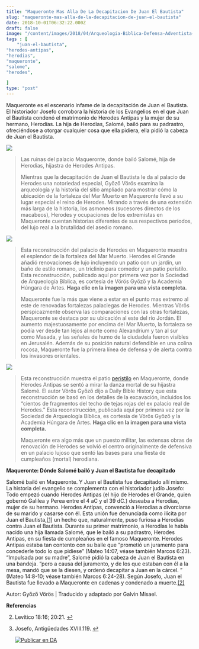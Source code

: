 ```yaml
---
title: "Maqueronte Mas Alla De La Decapitacion De Juan El Bautista"
slug: "maqueronte-mas-alla-de-la-decapitacion-de-juan-el-bautista"
date: 2018-10-01T06:32:22.000Z
draft: false
image: "/content/images/2018/04/Arqueologia-Biblica-Defensa-Adventista-5.png"
tags : [
    "juan-el-bautista",
"herodes-antipas",
"herodias",
"maqueronte",
"salome",
"herodes",

]
type: "post"
---
```


   Maqueronte es el escenario infame de la decapitación de Juan el Bautista. El historiador Josefo corrobora la historia de los Evangelios en el que Juan el Bautista condenó el matrimonio de Herodes Antipas y la mujer de su hermano, Herodías. La hija de Herodías, Salomé, bailó para su padrastro, ofreciéndose a otorgar cualquier cosa que ella pidiera, ella pidió la cabeza de Juan el Bautista.

  ![](/content/images/2018/04/Maqueronte-1.jpg)

 
>  Las ruinas del palacio Maqueronte, donde bailó Salomé, hija de Herodias, hijastra de Herodes Antipas.
> 
>   Mientras que la decapitación de Juan el Bautista le da al palacio de Herodes una notoriedad especial, Győző Vörös examina la arqueología y la historia del sitio ampliado para mostrar cómo la ubicación de la fortaleza del Mar Muerto en Maqueronte llevó a su lugar especial el reino de Herodes. Mirando a través de una extensión más larga de la historia, los asmoneos (sucesores directos de los macabeos), Herodes y ocupaciones de los extremistas en Maqueronte cuentan historias diferentes de sus respectivos períodos, del lujo real a la brutalidad del asedio romano.

  ![](/content/images/2018/04/Maqueronte-2.jpg)

 
>  Esta reconstrucción del palacio de Herodes en Maqueronte muestra el esplendor de la fortaleza del Mar Muerto. Herodes el Grande añadió renovaciones de lujo incluyendo un patio con un jardín, un baño de estilo romano, un triclinio para comedor y un patio peristilo. Esta reconstrucción, publicado aquí por primera vez por la Sociedad de Arqueología Bíblica, es cortesía de Vörös Győző y la Academia Húngara de Artes. **Haga clic en la imagen para una vista completa.**
> 
>   Maqueronte fue la más que viene a estar en el punto mas extremo al este de renovadas fortalezas palaciegas de Herodes. Mientras Vörös perspicazmente observa las comparaciones con las otras fortalezas, Maqueronte se destaca por su ubicación al este del río Jordán. El aumento majestuosamente por encima del Mar Muerto, la fortaleza se podía ver desde tan lejos al norte como Alexandrium y tan al sur como Masada, y las señales de humo de la ciudadela fueron visibles en Jerusalén. Además de su posición natural defendible en una colina rocosa, Maqueronte fue la primera línea de defensa y de alerta contra los invasores orientales.

  ![](/content/images/2018/04/Maqueronte-3.jpg)

 
>  Esta reconstrucción muestra el patio [peristilo](http://es.wikipedia.org/wiki/Peristilo) en Maqueronte, donde Herodes Antipas se sentó a mirar la danza mortal de su hijastra Salomé. El autor Vörös Győző dijo a Daily Bible History que esta reconstrucción se basó en los detalles de la excavación, incluidos los “cientos de fragmentos del techo de tejas rojas del ex palacio real de Herodes.” Esta reconstrucción, publicada aquí por primera vez por la Sociedad de Arqueología Bíblica, es cortesía de Vörös Győző y la Academia Húngara de Artes. **Haga clic en la imagen para una vista completa.**
> 
>   Maqueronte era algo más que un puesto militar, las extensas obras de renovación de Herodes se volvió el centro originalmente de defensiva en un palacio lujoso que sentó las bases para una fiesta de cumpleaños (mortal) herodiana.

 **Maqueronte: Dónde Salomé bailó y Juan el Bautista fue decapitado**

 Salomé bailó en Maqueronte. Y Juan el Bautista fue decapitado allí mismo. La historia del evangelio se complementa con el historiador judío Josefo: Todo empezó cuando Herodes Antipas (el hijo de Herodes el Grande, quien gobernó Galilea y Perea entre el 4 aC y el 39 dC.) deseaba a Herodías, mujer de su hermano. Herodes Antipas, convenció a Herodías a divorciarse de su marido y casarse con él. Esta unión fue denunciada como ilícita por Juan el Bautista,[[1]](#fn1) un hecho que, naturalmente, puso furiosa a Herodías contra Juan el Bautista. Durante su primer matrimonio, a Herodías le había nacido una hija llamada Salomé, que le bailó a su padrastro, Herodes Antipas, en su fiesta de cumpleaños en el famoso Maqueronte. Herodes Antipas estaba tan contento con su baile que “prometió un juramento para concederle todo lo que pidiese” (Mateo 14:07, véase también Marcos 6:23). “Impulsada por su madre”, Salomé pidió la cabeza de Juan el Bautista en una bandeja. “pero a causa del juramento, y de los que estaban con él a la mesa, mandó que se la diesen, y ordenó decapitar a Juan en la cárcel. ” (Mateo 14:8-10; véase también Marcos 6:24-28). Según Josefo, Juan el Bautista fue llevado a Maqueronte en cadenas y condenado a muerte.[[2]](#fn2)

 Autor: Győző Vörös | Traducido y adaptado por Galvin Misael.

 **Referencias**

   
 2. Levítico 18:16; 20:21. [↩︎](#fnref1)

 
 4. Josefo, Antigüedades XVIII.119. [↩︎](#fnref2)

 
 
     [![Publicar en DA](/content/images/2020/06/Publicar_DA.png)](/quieres-publicar-en-da/) 